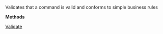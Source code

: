 Validates that a command is valid and conforms to simple business rules

**Methods**

[Validate](Bifrost.Validation.ICommandValidationService.Validate)
